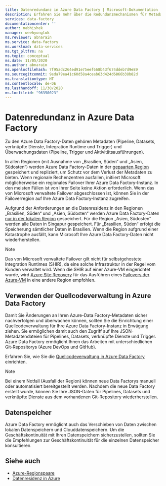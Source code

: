 ```yaml
---
title: Datenredundanz in Azure Data Factory | Microsoft-Dokumentation
description: Erfahren Sie mehr über die Redundanzmechanismen für Metadaten in Azure Data Factory.
services: data-factory
documentationcenter: ''
author: nabhishek
manager: weehyongtok
ms.reviewer: abnarain
ms.service: data-factory
ms.workload: data-services
ms.tgt_pltfrm: na
ms.topic: conceptual
ms.date: 11/05/2020
ms.author: abnarain
ms.openlocfilehash: 7f95adc264ed91e75eef668b43f674ddeb7d9e89
ms.sourcegitcommit: 9eda79ea41c60d58a4ceab63d424d6866b38b82d
ms.translationtype: HT
ms.contentlocale: de-DE
ms.lasthandoff: 11/30/2020
ms.locfileid: "96350023"
---
```

# <a name="azure-data-factory-data-redundancy"></a>**Datenredundanz in Azure Data Factory**

Zu den Azure Data Factory-Daten gehören Metadaten (Pipeline, Datasets, verknüpfte Dienste, Integration Runtime und Trigger) und Überwachungsdaten (Pipeline, Trigger und Aktivitätsausführungen). 

In allen Regionen (mit Ausnahme von „Brasilien, Süden“ und „Asien, Südosten“) werden Azure Data Factory-Daten in der [gepaarten Region](../best-practices-availability-paired-regions.md#azure-regional-pairs) gespeichert und repliziert, um Schutz vor dem Verlust der Metadaten zu bieten. Wenn regionale Rechenzentren ausfallen, initiiert Microsoft möglicherweise ein regionales Failover Ihrer Azure Data Factory-Instanz. In den meisten Fällen ist von Ihrer Seite keine Aktion erforderlich. Wenn das von Microsoft verwaltete Failover abgeschlossen ist, können Sie in der Failoverregion auf Ihre Azure Data Factory-Instanz zugreifen. 

Aufgrund der Anforderungen an die Datenresidenz in den Regionen „Brasilien, Süden“ und „Asien, Südosten“ werden Azure Data Factory-Daten [nur in der lokalen Region](../storage/common/storage-redundancy.md#locally-redundant-storage) gespeichert. Für die Region „Asien, Südosten“ werden alle Daten in Singapur gespeichert. Für „Brasilien, Süden“ erfolgt die Speicherung sämtlicher Daten in Brasilien. Wenn die Region aufgrund einer Katastrophe ausfällt, kann Microsoft Ihre Azure Data Factory-Daten nicht wiederherstellen.  

> [!NOTE]
> Das von Microsoft verwaltete Failover gilt nicht für selbstgehostete Integration Runtimes (SHIR), da eine solche Infrastruktur in der Regel vom Kunden verwaltet wird. Wenn die SHIR auf einer Azure-VM eingerichtet wurde, wird [Azure Site Recovery](../site-recovery/site-recovery-overview.md) für das Ausführen eines [Failovers der Azure-VM](../site-recovery/azure-to-azure-architecture.md) in eine andere Region empfohlen.



## <a name="using-source-control-in-azure-data-factory"></a>**Verwenden der Quellcodeverwaltung in Azure Data Factory**

Damit Sie Änderungen an Ihren Azure-Data Factory-Metadaten sicher nachverfolgen und überwachen können, sollten Sie die Einrichtung einer Quellcodeverwaltung für Ihre Azure Data Factory-Instanz in Erwägung ziehen. Sie ermöglichen damit auch den Zugriff auf Ihre JSON-Metadatendateien für Pipelines, Datasets, verknüpfte Dienste und Trigger. Azure Data Factory ermöglicht Ihnen das Arbeiten mit unterschiedlichen Git-Repositorys (Azure DevOps und GitHub). 

 Erfahren Sie, wie Sie die [Quellcodeverwaltung in Azure Data Factory](./source-control.md) einrichten. 

> [!NOTE]
> Bei einem Notfall (Ausfall der Region) können neue Data Factorys manuell oder automatisiert bereitgestellt werden. Nachdem die neue Data Factory erstellt wurde, können Sie Ihre JSON-Daten für Pipelines, Datasets und verknüpfte Dienste aus dem vorhandenen Git-Repository wiederherstellen. 



## <a name="data-stores"></a>**Datenspeicher**

Azure Data Factory ermöglicht auch das Verschieben von Daten zwischen lokalen Datenspeichern und Clouddatenspeichern. Um die Geschäftskontinuität mit Ihren Datenspeichern sicherzustellen, sollten Sie die Empfehlungen zur Geschäftskontinuität für die einzelnen Datenspeicher konsultieren. 

 

## <a name="see-also"></a>Siehe auch

- [Azure-Regionspaare](../best-practices-availability-paired-regions.md)
- [Datenresidenz in Azure](https://azure.microsoft.com/global-infrastructure/data-residency/)